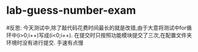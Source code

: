 # lab-guess-number-exam

#反思:
   今天测试中,除了敲代码花费时间最长的就是改错,由于大意将测试中for循环中(i>0;i++)写成(i<0;i++).
   在提交时只按照功能模块提交了三次,在配置文件夹环境时没有进行提交.
   手速有点慢
